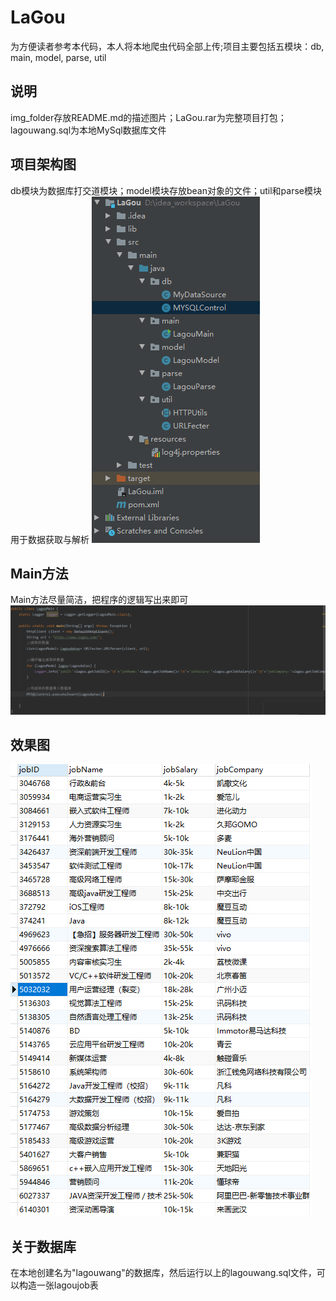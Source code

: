 # LaGou
为方便读者参考本代码，本人将本地爬虫代码全部上传;项目主要包括五模块：db, main, model, parse, util

## 说明
img_folder存放README.md的描述图片；LaGou.rar为完整项目打包；lagouwang.sql为本地MySql数据库文件
## 项目架构图
db模块为数据库打交道模块；model模块存放bean对象的文件；util和parse模块用于数据获取与解析
![Image test](https://raw.githubusercontent.com/shaoyucao/LaGou/master/img_folder/%E9%A1%B9%E7%9B%AE%E6%9E%B6%E6%9E%84%E5%9B%BE.png)
## Main方法
Main方法尽量简洁，把程序的逻辑写出来即可
![Image test](https://raw.githubusercontent.com/shaoyucao/LaGou/master/img_folder/Main%E6%96%B9%E6%B3%95%E4%BB%A3%E7%A0%81.png)
## 效果图
![Image test](https://raw.githubusercontent.com/shaoyucao/LaGou/master/img_folder/%E6%95%B0%E6%8D%AE%E5%BA%93%E5%9B%BE.png)
## 关于数据库
在本地创建名为"lagouwang"的数据库，然后运行以上的lagouwang.sql文件，可以构造一张lagoujob表